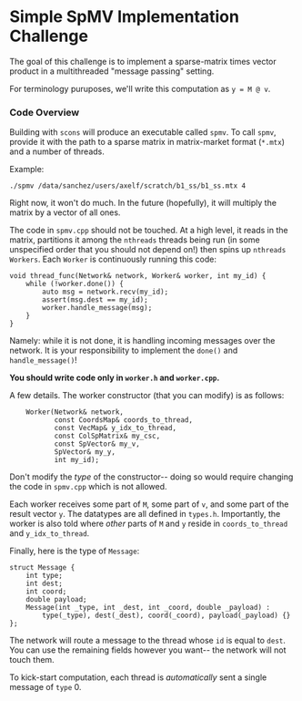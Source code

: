 # Simple SpMV Implementation Challenge

The goal of this challenge is to implement a sparse-matrix times vector
product in a multithreaded "message passing" setting.

For terminology puruposes, we'll write this computation as `y = M @ v`.

### Code Overview

Building with `scons` will produce an executable called `spmv`.
To call `spmv`, provide it with the path to a sparse matrix in
matrix-market format (`*.mtx`) and a number of threads.

Example:
```
./spmv /data/sanchez/users/axelf/scratch/b1_ss/b1_ss.mtx 4
```

Right now, it won't do much. In the future (hopefully), it will
multiply the matrix by a vector of all ones.

The code in `spmv.cpp` should not be touched. At a high level,
it reads in the matrix, partitions it among the `nthreads` threads being
run (in some unspecified order that you should not depend on!) then
spins up `nthreads` `Workers`. Each `Worker` is continuously running this code:

```
void thread_func(Network& network, Worker& worker, int my_id) {
    while (!worker.done()) {
        auto msg = network.recv(my_id);
        assert(msg.dest == my_id);
        worker.handle_message(msg);
    }
}
```

Namely: while it is not done, it is handling incoming messages over the
network. It is your responsibility to
implement the `done()` and `handle_message()`!

**You should write code only in `worker.h` and `worker.cpp`.**

A few details. The worker constructor (that you can modify) is as follows:

```
    Worker(Network& network, 
           const CoordsMap& coords_to_thread, 
           const VecMap& y_idx_to_thread,
           const ColSpMatrix& my_csc, 
           const SpVector& my_v, 
           SpVector& my_y, 
           int my_id);
```

Don't modify the *type* of the constructor-- doing so would require
changing the code in `spmv.cpp` which is not allowed.

Each worker receives some part of `M`, some part of `v`, and some part
of the result vector `y`. The datatypes are all defined in
`types.h`. Importantly, the worker is also told where *other* parts of
`M` and `y` reside in `coords_to_thread` and `y_idx_to_thread`.

Finally, here is the type of `Message`:

```
struct Message {
    int type;
    int dest;
    int coord;
    double payload;
    Message(int _type, int _dest, int _coord, double _payload) : 
        type(_type), dest(_dest), coord(_coord), payload(_payload) {}
};
```

The network will route a message to the thread whose `id` is equal to `dest`.
You can use the remaining fields however you want-- the network will
not touch them.

To kick-start computation, each thread is *automatically* sent a single
message of `type` 0.